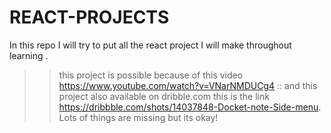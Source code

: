 # REACT-PROJECTS
In this repo I will try to put all the react project I will make throughout learning .  
>> this project is possible because of this video 
>> https://www.youtube.com/watch?v=VNarNMDUCg4 ::
>> and this project also available on dribble.com this is the link
>> https://dribbble.com/shots/14037848-Docket-note-Side-menu. Lots of things are missing but its okay!

